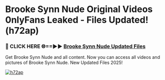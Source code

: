 # Brooke Synn Nude Original Videos 0nlyFans Leaked - Files Updated! (h72ap)

<h3>🔴 CLICK HERE 🌐==►► <a href="https://tinyurl.com/5h6xmrr3" rel="nofollow">Brooke Synn Nude Updated Files</a></h3>

Get Brooke Synn Nude and all content. Now you can access all videos and pictures of Brooke Synn Nude. New Updated Files 2025!

[![h72ap](https://i.imgur.com/KVD873Z.gif)](https://tinyurl.com/5h6xmrr3)
